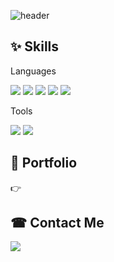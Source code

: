 
<!--
**KIM-YOUNGSUN/KIM-YOUNGSUN** is a ✨ _special_ ✨ repository because its `README.md` (this file) appears on your GitHub profile.

Here are some ideas to get you started:

- 🔭 I’m currently working on ...
- 🌱 I’m currently learning ...
- 👯 I’m looking to collaborate on ...
- 🤔 I’m looking for help with ...
- 💬 Ask me about ...
- 📫 How to reach me: ...
- 😄 Pronouns: ...
- ⚡ Fun fact: ...
-->


![header](https://capsule-render.vercel.app/api?type=waving&color=auto&height=250&section=header&text=YoungsunKim%20&fontSize=80&fontColor=333)
 

✨  Skills
---
Languages <br />

<img src="https://img.shields.io/badge/HTML5-E34F26?style=flat-square&logo=HTML5&logoColor=white"/> <img src="https://img.shields.io/badge/CSS3-1572B6?style=flat-square&logo=CSS3&logoColor=white"/> <img src="https://img.shields.io/badge/SCSS-cc6699?style=flat-square&logo=sass&logoColor=white"/>  <img src="https://img.shields.io/badge/JavaScript-F7DF1E?style=flat-square&logo=javaScript&logoColor=white"/> <img src="https://img.shields.io/badge/React-61DaFB?style=flat-square&logo=react&logoColor=white"/> 

Tools <br />

<img src="https://img.shields.io/badge/Figma-f24e1e?style=flat-square&logo=Figma&logoColor=white"/> <img src="https://img.shields.io/badge/Visual Studio Code-007acc?style=flat-square&logo=Visual Studio Code&logoColor=white"/> 



👩 Portfolio
---
👉 


☎ Contact Me
---

<img src="https://img.shields.io/badge/sgi01272@gmail.com-f24e1e?style=flat-square&logo=Gmail&logoColor=white"/> 

